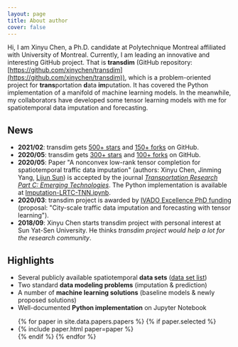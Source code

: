 ```yaml
---
layout: page
title: About author
cover: false
---
```


Hi, I am Xinyu Chen, a Ph.D. candidate at Polytechnique Montreal affiliated with University of Montreal. Currently, I am leading an innovative and interesting GitHub project. That is **transdim** (GitHub repository: [https://github.com/xinychen/transdim](https://github.com/xinychen/transdim)), which is a problem-oriented project for **trans**portation **d**ata **im**putation. It has covered the Python implementation of a manifold of machine learning models. In the meanwhile, my collaborators have developed some tensor learning models with me for spatiotemporal data imputation and forecasting.


## News
* **2021/02**: transdim gets [500+ stars](https://github.com/xinychen/transdim/stargazers) and [150+ forks](https://github.com/xinychen/transdim/network/members) on GitHub.
* **2020/05**: transdim gets [300+ stars](https://github.com/xinychen/transdim/stargazers) and [100+ forks](https://github.com/xinychen/transdim/network/members) on GitHub.
* **2020/05**: Paper "A nonconvex low-rank tensor completion for spatiotemporal traffic data imputation" (authors: Xinyu Chen, Jinming Yang, [Lijun Sun](https://lijunsun.github.io/)) is accepted by the journal [*Transportation Research Part C: Emerging Technologies*](https://www.journals.elsevier.com/transportation-research-part-c-emerging-technologies/). The Python implementation is available at [Imputation-LRTC-TNN.ipynb](https://nbviewer.jupyter.org/github/xinychen/transdim/blob/master/experiments/Imputation-LRTC-TNN.ipynb).
* **2020/03**: transdim project is awarded by [IVADO Excellence PhD funding](https://ivado.ca/en/ivado-scholarships/excellence-scholarships-phd/) (proposal: "City-scale traffic data imputation and forecasting with tensor learning").
* **2018/09**: Xinyu Chen starts transdim project with personal interest at Sun Yat-Sen University. He thinks *transdim project would help a lot for the research community*.

## Highlights

- Several publicly available spatiotemporal **data sets** ([data set list](https://github.com/xinychen/transdim/tree/master/datasets))
- Two standard **data modeling problems** (imputation & prediction)
- A number of **machine learning solutions** (baseline models & newly proposed solutions)
- Well-documented **Python implementation** on Jupyter Notebook


<ul>
{% for paper in site.data.papers.papers %}
  {% if paper.selected %}
  <li>
  {% include paper.html paper=paper %}
  </li>
  {% endif %}
{% endfor %}
</ul>

